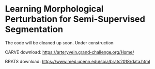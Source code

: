 # Learning Morphological Perturbation for Semi-Supervised Segmentation

The code will be cleaned up soon. Under construction

CARVE download: https://arteryvein.grand-challenge.org/Home/

BRATS download: https://www.med.upenn.edu/sbia/brats2018/data.html
